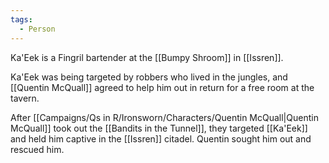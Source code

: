 ```yaml
---
tags:
  - Person
---
```


Ka'Eek is a Fingril bartender at the [[Bumpy Shroom]] in [[Issren]].

Ka'Eek was being targeted by robbers who lived in the jungles, and [[Quentin McQuall]] agreed to help him out in return for a free room at the tavern.

After [[Campaigns/Qs in R/Ironsworn/Characters/Quentin McQuall|Quentin McQuall]] took out the [[Bandits in the Tunnel]], they targeted [[Ka'Eek]] and held him captive in the [[Issren]] citadel. Quentin sought him out and rescued him. 